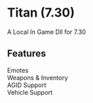 # Titan (7.30)
A Local In Game Dll for 7.30

## Features
Emotes
<br>
Weapons & Inventory
<br>
AGID Support
<br>
Vehicle Support
